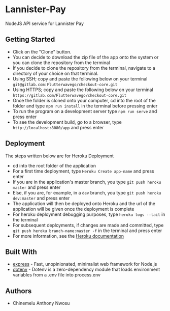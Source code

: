 # Lannister-Pay
NodeJS API service for Lannister Pay

## Getting Started
* Click on the "Clone" button.
* You can decide to download the zip file of the app onto the system or you can clone the repository from the terminal
* If you decide to clone the repository from the terminal, navigate to a directory of your choice on that terminal.
* Using SSH; copy and paste the following below on your terminal `git@gitlab.com:Flutterwavego/checkout-core.git`
* Using HTTPS; copy and paste the following below on your terminal `https://gitlab.com/Flutterwavego/checkout-core.git`
* Once the folder is cloned onto your computer, cd into the root of the folder and type `npm run install` in the terminal before pressing enter
* To run the program on a development server type `npm run serve` and press enter 
* To see the development build, go to a browser, type ` http://localhost:8080/app` and press enter

## Deployment
The steps written below are for Heroku Deployment
* cd into the root folder of the application
* For a first time deployment, type `Heroku Create app-name` and press enter
* If you are in the application's master branch, you type `git push heroku master` and press enter
* Else, if you are, for example, in a `dev` branch, you type `git push heroku dev:master` and press enter
* The application will then be deployed onto Heroku and the url of the application will be given once the deployment is complete
* For heroku deployment debugging purposes, type `heroku logs --tail` in the terminal
* For subsequent deployments, if changes are made and committed, type `git push heroku branch-name:master -f` in the terminal and press enter
* For more information, see the [Heroku documentation](https://devcenter.heroku.com/articles/git)

## Built With
* [express](https://expressjs.com/) - Fast, unopinionated, minimalist web framework for Node.js
* [dotenv](https://www.npmjs.com/package/dotenv) - Dotenv is a zero-dependency module that loads environment variables from a .env file into process.env


## Authors
* Chinemelu Anthony Nwosu 

